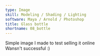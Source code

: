 ```yaml
---
type: Image
skill: Modeling / Shading / Lighting
software: Maya / Arnold / Photoshop
title: Glass bottle
shortname: 08_bottle
---
```


Simple image I made to test selling it online <br>
Wansn't successful :)